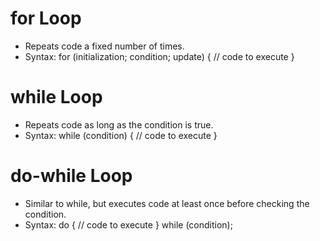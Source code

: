 # for Loop

-   Repeats code a fixed number of times.
-   Syntax: for (initialization; condition; update) { // code to execute }

# while Loop

-   Repeats code as long as the condition is true.
-   Syntax: while (condition) { // code to execute }

# do-while Loop

-   Similar to while, but executes code at least once before checking the condition.
-   Syntax: do { // code to execute } while (condition);
